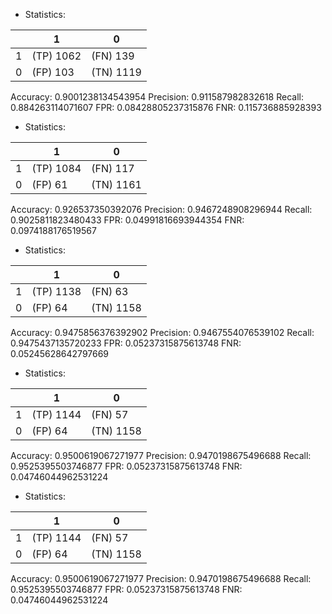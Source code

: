 * Statistics: 

|          |    1     |    0     |
|----------|----------|----------|
|    1     |(TP) 1062 | (FN) 139 |
|    0     | (FP) 103 |(TN) 1119 |
Accuracy: 0.9001238134543954
Precision: 0.911587982832618
Recall: 0.884263114071607
FPR: 0.08428805237315876
FNR: 0.115736885928393
* Statistics: 

|          |    1     |    0     |
|----------|----------|----------|
|    1     |(TP) 1084 | (FN) 117 |
|    0     | (FP) 61  |(TN) 1161 |
Accuracy: 0.926537350392076
Precision: 0.9467248908296944
Recall: 0.9025811823480433
FPR: 0.04991816693944354
FNR: 0.0974188176519567
* Statistics: 

|          |    1     |    0     |
|----------|----------|----------|
|    1     |(TP) 1138 | (FN) 63  |
|    0     | (FP) 64  |(TN) 1158 |
Accuracy: 0.9475856376392902
Precision: 0.9467554076539102
Recall: 0.9475437135720233
FPR: 0.05237315875613748
FNR: 0.05245628642797669
* Statistics: 

|          |    1     |    0     |
|----------|----------|----------|
|    1     |(TP) 1144 | (FN) 57  |
|    0     | (FP) 64  |(TN) 1158 |
Accuracy: 0.9500619067271977
Precision: 0.9470198675496688
Recall: 0.9525395503746877
FPR: 0.05237315875613748
FNR: 0.04746044962531224
* Statistics: 

|          |    1     |    0     |
|----------|----------|----------|
|    1     |(TP) 1144 | (FN) 57  |
|    0     | (FP) 64  |(TN) 1158 |
Accuracy: 0.9500619067271977
Precision: 0.9470198675496688
Recall: 0.9525395503746877
FPR: 0.05237315875613748
FNR: 0.04746044962531224